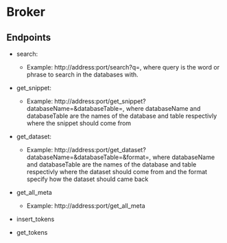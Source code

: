 # Broker

## Endpoints
- search:
  - Example: http://address:port/search?q=<query>, where query is the word or phrase to search in the databases with.
  
- get_snippet:
  - Example: http://address:port/get_snippet?databaseName=<name>&databaseTable=<name>, where databaseName and databaseTable are the names of the database and table respectivly where the snippet should come from
  
- get_dataset:
  - Example: http://address:port/get_dataset?databaseName=<name>&databaseTable=<name>&format=<type>, where databaseName and databaseTable are the names of the database and table respectivly where the dataset should come from and the format specify how the dataset should came back
- get_all_meta
  - Example: http://address:port/get_all_meta
- insert_tokens
- get_tokens

